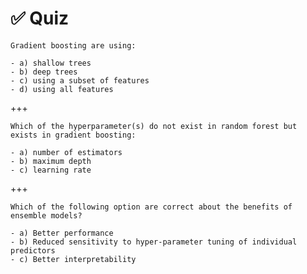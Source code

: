# ✅ Quiz

```{admonition} Question
Gradient boosting are using:

- a) shallow trees
- b) deep trees
- c) using a subset of features
- d) using all features
```

+++

```{admonition} Question
Which of the hyperparameter(s) do not exist in random forest but exists in gradient boosting:

- a) number of estimators
- b) maximum depth
- c) learning rate
```

+++

```{admonition} Question
Which of the following option are correct about the benefits of ensemble models?

- a) Better performance
- b) Reduced sensitivity to hyper-parameter tuning of individual predictors
- c) Better interpretability
```
